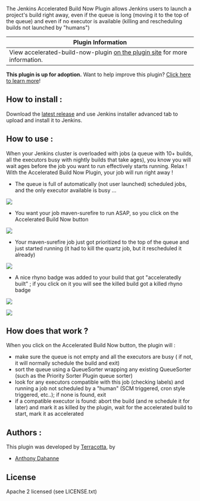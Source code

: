 The Jenkins Accelerated Build Now Plugin allows Jenkins users to launch
a project's build right away, even if the queue is long (moving it to
the top of the queue) and even if no executor is available (killing and
rescheduling builds not launched by "humans")

| Plugin Information                                                                                                                    |
|---------------------------------------------------------------------------------------------------------------------------------------|
| View accelerated-build-now-plugin [on the plugin site](https://plugins.jenkins.io/accelerated-build-now-plugin) for more information. |

**This plugin is up for adoption.** Want to help improve this plugin?
[Click here to learn
more](http://localhost:8085/display/JENKINS/Adopt+a+Plugin "Adopt a Plugin")!

## How to install :

Download the [latest
release](https://github.com/Terracotta-OSS/accelerated-build-now-plugin/releases)
and use Jenkins installer advanced tab to upload and install it to
Jenkins.

## How to use :

When your Jenkins cluster is overloaded with jobs (a queue with 10+
builds, all the executors busy with nightly builds that take ages), you
know you will wait ages before the job you want to run effectively
starts running. Relax ! With the Accelerated Build Now Plugin, your job
will run right away !

-   The queue is full of automatically (not user launched) scheduled
    jobs, and the only executor available is busy ...

![](https://raw.github.com/Terracotta-OSS/accelerated-build-now-plugin/gh-pages/screenshots/queue_is_long.png)

-   You want your job maven-surefire to run ASAP, so you click on the
    Accelerated Build Now button

![](https://raw.github.com/Terracotta-OSS/accelerated-build-now-plugin/gh-pages/screenshots/accelerated_button.png)

-   Your maven-surefire job just got prioritized to the top of the queue
    and just started running (it had to kill the quartz job, but it
    rescheduled it already)

![](https://raw.github.com/Terracotta-OSS/accelerated-build-now-plugin/gh-pages/screenshots/job_running.png)

-   A nice rhyno badge was added to your build that got "acceleratedly
    built" ; if you click on it you will see the killed build got a
    killed rhyno badge

![](https://raw.github.com/Terracotta-OSS/accelerated-build-now-plugin/gh-pages/screenshots/build_prioritized.png)

![](https://raw.github.com/Terracotta-OSS/accelerated-build-now-plugin/gh-pages/screenshots/build_aborted.png)

## How does that work ?

When you click on the Accelerated Build Now button, the plugin will :

-   make sure the queue is not empty and all the executors are busy ( if
    not, it will normally schedule the build and exit)
-   sort the queue using a QueueSorter wrapping any existing QueueSorter
    (such as the Priority Sorter Plugin queue sorter)
-   look for any executors compatible with this job (checking labels)
    and running a job not scheduled by a "human" (SCM triggered, cron
    style triggered, etc..); if none is found, exit
-   if a compatible executor is found: abort the build (and re schedule
    it for later) and mark it as killed by the plugin, wait for the
    accelerated build to start, mark it as accelerated

## Authors :

This plugin was developed by [Terracotta](http://www.terracotta.org/),
by

-   [Anthony Dahanne](https://github.com/anthonydahanne/)

## License

Apache 2 licensed (see LICENSE.txt)
